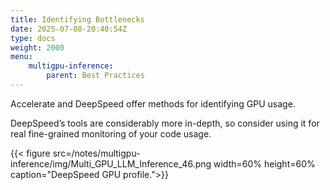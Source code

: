 ```yaml
---
title: Identifying Bottlenecks
date: 2025-07-08-20:40:54Z
type: docs 
weight: 2000
menu: 
    multigpu-inference:
        parent: Best Practices
---
```


Accelerate and DeepSpeed offer methods for identifying GPU usage.

DeepSpeed’s tools are considerably more in-depth, so consider using it for real fine-grained monitoring of your code usage.

{{< figure src=/notes/multigpu-inference/img/Multi_GPU_LLM_Inference_46.png width=60% height=60% caption="DeepSpeed GPU profile.">}}



